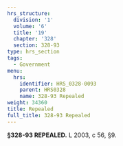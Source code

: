 ```yaml
---
hrs_structure:
  division: '1'
  volume: '6'
  title: '19'
  chapter: '328'
  section: 328-93
type: hrs_section
tags:
  - Government
menu:
  hrs:
    identifier: HRS_0328-0093
    parent: HRS0328
    name: 328-93 Repealed
weight: 34360
title: Repealed
full_title: 328-93 Repealed
---
```

**§328-93 REPEALED.** L 2003, c 56, §9.
